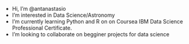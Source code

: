 - Hi, I’m @antanastasio
- I’m interested in Data Science/Astronomy
- I’m currently learning Python and R on on Coursea IBM Data Science Professional Certificate.
- I’m looking to collaborate on begginer projects for data science

<!---
antanastasio/antanastasio is a ✨ special ✨ repository because its `README.md` (this file) appears on your GitHub profile.
You can click the Preview link to take a look at your changes.
--->
